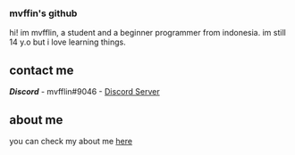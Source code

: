 ### mvffin's github
hi! im mvfflin, a student and a beginner programmer from indonesia.
im still 14 y.o but i love learning things.

## contact me
***Discord*** - mvfflin#9046 - [Discord Server](https://discord.mvlin.xyz)

## about me
you can check my about me [here](https://justme.mvlin.xyz)

